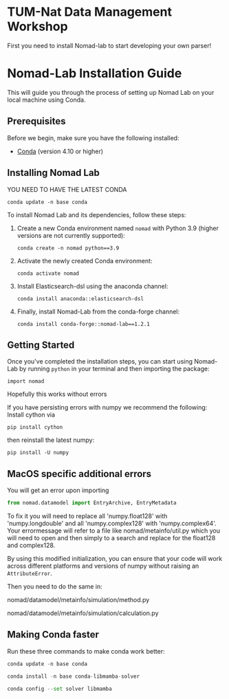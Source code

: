 TUM-Nat Data Management Workshop
=============================

First you need to install Nomad-lab to start developing your own parser!

 Nomad-Lab Installation Guide
=============================

This  will guide you through the process of setting up Nomad Lab on your local machine using Conda.

Prerequisites
-------------

Before we begin, make sure you have the following installed:

* [Conda](https://docs.conda.io/en/latest/miniconda.html) (version 4.10 or higher)

Installing Nomad Lab
--------------------

YOU NEED TO HAVE THE LATEST CONDA

```
conda update -n base conda
```

To install Nomad Lab and its dependencies, follow these steps:

1. Create a new Conda environment named `nomad` with Python 3.9 (higher versions are not currently supported):

   ```
   conda create -n nomad python==3.9
   ```

2. Activate the newly created Conda environment:

   ```
   conda activate nomad
   ```

3. Install Elasticsearch-dsl using the anaconda channel:

   ```
   conda install anaconda::elasticsearch-dsl
   ```

4. Finally, install Nomad-Lab from the conda-forge channel:

   ```
   conda install conda-forge::nomad-lab==1.2.1
   ```

Getting Started
---------------

Once you've completed the installation steps, you can start using Nomad-Lab by running `python` in your terminal and then importing the package:

```
import nomad
```
Hopefully this works without errors

If you have persisting errors with numpy we recommend the following:
Install cython via
```
pip install cython
```
then reinstall the latest numpy:
```
pip install -U numpy
```

MacOS specific additional errors
-----------------------

You will get an error upon importing 

```python
from nomad.datamodel import EntryArchive, EntryMetadata
```

To fix it you will need to replace all 'numpy.float128' with 'numpy.longdouble' and all 'numpy.complex128' with 'numpy.complex64'. Your errormessage will refer to a file like nomad/metainfo/util.py which you will need to open and then simply to a search and replace for the float128 and complex128.

By using this modified initialization, you can ensure that your code will work across different platforms and versions of numpy without raising an `AttributeError`.

Then you need to do the same in:

nomad/datamodel/metainfo/simulation/method.py

nomad/datamodel/metainfo/simulation/calculation.py


Making Conda faster
-----------------------

Run these three commands to make conda work better:

```python
conda update -n base conda
```


```python
conda install -n base conda-libmamba-solver
```


```python
conda config --set solver libmamba
```
